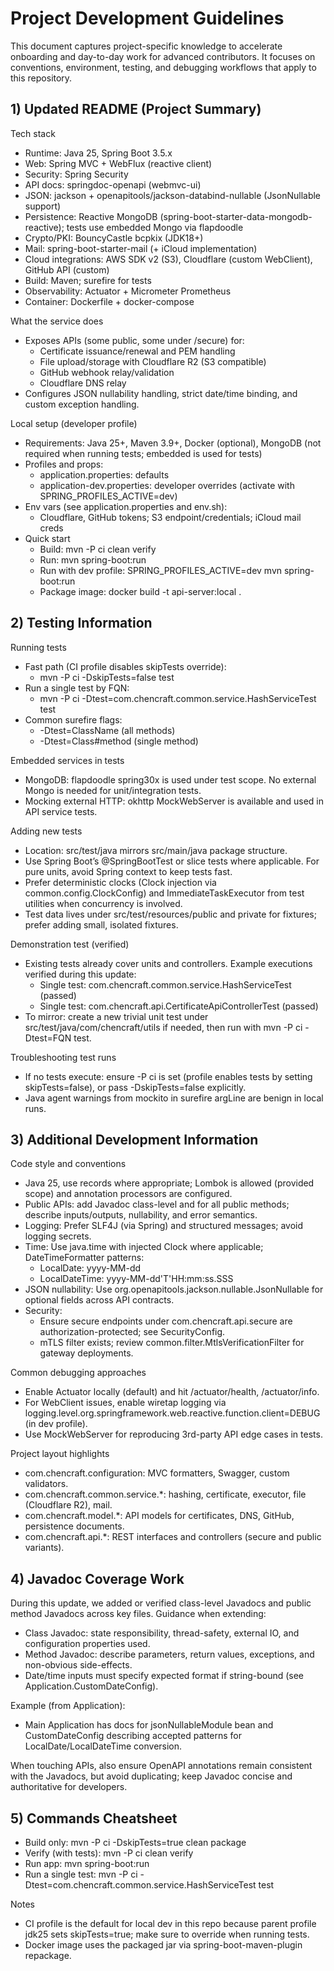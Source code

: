 # Project Development Guidelines

This document captures project-specific knowledge to accelerate onboarding and day-to-day work for advanced
contributors. It focuses on conventions, environment, testing, and debugging workflows that apply to this repository.

## 1) Updated README (Project Summary)

Tech stack

- Runtime: Java 25, Spring Boot 3.5.x
- Web: Spring MVC + WebFlux (reactive client)
- Security: Spring Security
- API docs: springdoc-openapi (webmvc-ui)
- JSON: jackson + openapitools/jackson-databind-nullable (JsonNullable support)
- Persistence: Reactive MongoDB (spring-boot-starter-data-mongodb-reactive); tests use embedded Mongo via flapdoodle
- Crypto/PKI: BouncyCastle bcpkix (JDK18+)
- Mail: spring-boot-starter-mail (+ iCloud implementation)
- Cloud integrations: AWS SDK v2 (S3), Cloudflare (custom WebClient), GitHub API (custom)
- Build: Maven; surefire for tests
- Observability: Actuator + Micrometer Prometheus
- Container: Dockerfile + docker-compose

What the service does

- Exposes APIs (some public, some under /secure) for:
    - Certificate issuance/renewal and PEM handling
    - File upload/storage with Cloudflare R2 (S3 compatible)
    - GitHub webhook relay/validation
    - Cloudflare DNS relay
- Configures JSON nullability handling, strict date/time binding, and custom exception handling.

Local setup (developer profile)

- Requirements: Java 25+, Maven 3.9+, Docker (optional), MongoDB (not required when running tests; embedded is used for
  tests)
- Profiles and props:
    - application.properties: defaults
    - application-dev.properties: developer overrides (activate with SPRING_PROFILES_ACTIVE=dev)
- Env vars (see application.properties and env.sh):
    - Cloudflare, GitHub tokens; S3 endpoint/credentials; iCloud mail creds
- Quick start
    - Build: mvn -P ci clean verify
    - Run: mvn spring-boot:run
    - Run with dev profile: SPRING_PROFILES_ACTIVE=dev mvn spring-boot:run
    - Package image: docker build -t api-server:local .

## 2) Testing Information

Running tests

- Fast path (CI profile disables skipTests override):
    - mvn -P ci -DskipTests=false test
- Run a single test by FQN:
    - mvn -P ci -Dtest=com.chencraft.common.service.HashServiceTest test
- Common surefire flags:
    - -Dtest=ClassName     (all methods)
    - -Dtest=Class#method  (single method)

Embedded services in tests

- MongoDB: flapdoodle spring30x is used under test scope. No external Mongo is needed for unit/integration tests.
- Mocking external HTTP: okhttp MockWebServer is available and used in API service tests.

Adding new tests

- Location: src/test/java mirrors src/main/java package structure.
- Use Spring Boot’s @SpringBootTest or slice tests where applicable. For pure units, avoid Spring context to keep tests
  fast.
- Prefer deterministic clocks (Clock injection via common.config.ClockConfig) and ImmediateTaskExecutor from test
  utilities when concurrency is involved.
- Test data lives under src/test/resources/public and private for fixtures; prefer adding small, isolated fixtures.

Demonstration test (verified)

- Existing tests already cover units and controllers. Example executions verified during this update:
    - Single test: com.chencraft.common.service.HashServiceTest (passed)
    - Single test: com.chencraft.api.CertificateApiControllerTest (passed)
- To mirror: create a new trivial unit test under src/test/java/com/chencraft/utils if needed, then run with mvn -P ci
  -Dtest=FQN test.

Troubleshooting test runs

- If no tests execute: ensure -P ci is set (profile enables tests by setting skipTests=false), or pass -DskipTests=false
  explicitly.
- Java agent warnings from mockito in surefire argLine are benign in local runs.

## 3) Additional Development Information

Code style and conventions

- Java 25, use records where appropriate; Lombok is allowed (provided scope) and annotation processors are configured.
- Public APIs: add Javadoc class-level and for all public methods; describe inputs/outputs, nullability, and error
  semantics.
- Logging: Prefer SLF4J (via Spring) and structured messages; avoid logging secrets.
- Time: Use java.time with injected Clock where applicable; DateTimeFormatter patterns:
    - LocalDate: yyyy-MM-dd
    - LocalDateTime: yyyy-MM-dd'T'HH:mm:ss.SSS
- JSON nullability: Use org.openapitools.jackson.nullable.JsonNullable for optional fields across API contracts.
- Security:
    - Ensure secure endpoints under com.chencraft.api.secure are authorization-protected; see SecurityConfig.
    - mTLS filter exists; review common.filter.MtlsVerificationFilter for gateway deployments.

Common debugging approaches

- Enable Actuator locally (default) and hit /actuator/health, /actuator/info.
- For WebClient issues, enable wiretap logging via
  logging.level.org.springframework.web.reactive.function.client=DEBUG (in dev profile).
- Use MockWebServer for reproducing 3rd-party API edge cases in tests.

Project layout highlights

- com.chencraft.configuration: MVC formatters, Swagger, custom validators.
- com.chencraft.common.service.*: hashing, certificate, executor, file (Cloudflare R2), mail.
- com.chencraft.model.*: API models for certificates, DNS, GitHub, persistence documents.
- com.chencraft.api.*: REST interfaces and controllers (secure and public variants).

## 4) Javadoc Coverage Work

During this update, we added or verified class-level Javadocs and public method Javadocs across key files. Guidance when
extending:

- Class Javadoc: state responsibility, thread-safety, external IO, and configuration properties used.
- Method Javadoc: describe parameters, return values, exceptions, and non-obvious side-effects.
- Date/time inputs must specify expected format if string-bound (see Application.CustomDateConfig).

Example (from Application):

- Main Application has docs for jsonNullableModule bean and CustomDateConfig describing accepted patterns for
  LocalDate/LocalDateTime conversion.

When touching APIs, also ensure OpenAPI annotations remain consistent with the Javadocs, but avoid duplicating; keep
Javadoc concise and authoritative for developers.

## 5) Commands Cheatsheet

- Build only: mvn -P ci -DskipTests=true clean package
- Verify (with tests): mvn -P ci clean verify
- Run app: mvn spring-boot:run
- Run a single test: mvn -P ci -Dtest=com.chencraft.common.service.HashServiceTest test

Notes

- CI profile is the default for local dev in this repo because parent profile jdk25 sets skipTests=true; make sure to
  override when running tests.
- Docker image uses the packaged jar via spring-boot-maven-plugin repackage.
